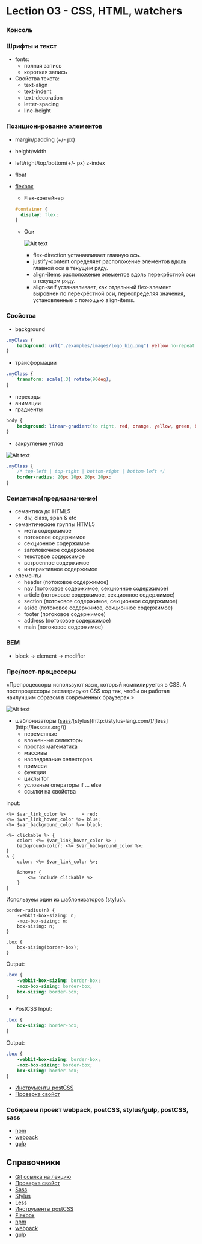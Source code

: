 # Lection 03 - CSS, HTML, watchers

### Консоль

### Шрифты и текст
- fonts:
    - полная запись
    - короткая запись
- Свойства текста:
    - text-align
    - text-indent
    - text-decoration
    - letter-spacing
    - line-height

### Позиционирование элементов
- margin/padding (+/- px)
- height/width
- left/right/top/bottom(+/- px) z-index
- float
- [flexbox](https://developer.mozilla.org/ru/docs/Web/CSS/CSS_Flexible_Box_Layout/Using_CSS_flexible_boxes/)
    - Flex-контейнер
    
    ```css
    #container {
      display: flex;
    }
    ```
    
    - Оси
    
        ![Alt text](./examples/images/flex__axis.png "Flex axis")
    
        - flex-direction устанавливает главную ось.
        - justify-content определяет расположение элементов вдоль главной оси в текущем ряду.
        - align-items расположение элементов вдоль перекрёстной оси в текущем ряду.
        - align-self устанавливает, как отдельный flex-элемент выровнен по перекрёстной оси, переопределяя значения, установленные с помощью align-items.

### Cвойства
- background
```css
.myClass {
    background: url("./examples/images/logo_big.png") yellow no-repeat center center;
}
```
- трансформации
```css
.myClass {
    transform: scale(.3) rotate(90deg);
}
```
- переходы
- анимации
- градиенты
```css
body {
    background: linear-gradient(to right, red, orange, yellow, green, blue, indigo, violet);
}
```
- закругление углов

![Alt text](./examples/images/css_border-radius.png "Rounded borders")

```css
.myClass {
    /* top-left | top-right | bottom-right | bottom-left */
    border-radius: 20px 20px 20px 20px;
}
```

### Семантика(предназначение)
- семантика до HTML5
    - div, class, span & etc
- семантические группы HTML5
    - мета содержимое
    - потоковое содержимое
    - секционное содержимое
    - заголовочное содержимое
    - текстовое содержимое
    - встроенное содержимое
    - интерактивное содержимое
- елементы
    - header (потоковое содержимое)
    - nav (потоковое содержимое, секционное содержимое)
    - article (потоковое содержимое, секционное содержимое)
    - section (потоковое содержимое, секционное содержимое)
    - aside (потоковое содержимое, секционное содержимое)
    - footer (потоковое содержимое)
    - address (потоковое содержимое)
    - main (потоковое содержимое)

### BEM
- block -> element -> modifier

### Пре/пост-процессоры

«Препроцессоры используют язык, который компилируется в CSS. А постпроцессоры реставрируют CSS код так, чтобы он работал наилучшим образом в современных браузерах.»

![Alt text](./examples/images/pre_post_processors.jpg "CSS processing")
- шаблонизаторы ([sass]('http://sass-lang.com/')/[stylus](http://stylus-lang.com/)/[less](http://lesscss.org/))
    - переменные 
    - вложенные селекторы
    - простая математика
    - массивы
    - наследование селекторов
    - примеси
    - функции
    - циклы for
    - условные операторы if ... else
    - ссылки на свойства

input:
```
<%= $var_link_color %>      = red;
<%= $var_link_hover_color %>= blue;
<%= $var_background_color %>= black;

<%= clickable %> {
    color: <%= $var_link_hover_color %> ;
    background-color: <%= $var_background_color %>;
}
a {
    color: <%= $var_link_color %>;
    
    &:hover {
        <%= include clickable %>
    }
}
```
Используем один из шаблонизаторов (stylus).
```stylus
border-radius(n) {
    -webkit-box-sizing: n;
    -moz-box-sizing: n;
    box-sizing: n;
}

.box {
    box-sizing(border-box);
}
```

Output:
```css
.box {
    -webkit-box-sizing: border-box;
    -moz-box-sizing: border-box;
    box-sizing: border-box;
}
```
- PostCSS
Input:
```css
.box {
    box-sizing: border-box;
}
```

Output:
```css
.box {
    -webkit-box-sizing: border-box;
    -moz-box-sizing: border-box;
    box-sizing: border-box;
}
```
- [Инструменты postCSS](https://github.com/postcss/postcss#tools)
- [Проверка свойст](http://caniuse.com/)

### Собираем проект webpack, postCSS, stylus/gulp, postCSS, sass
 - [npm](https://www.npmjs.com/get-npm)
 - [webpack](https://github.com/Zlodej43sm/frontend__worker__webpack)
 - [gulp](https://github.com/Zlodej43sm/frontend__worker__gulp)

## Справочники
- [Git ссылка на лекцию](https://github.com/Zlodej43sm/lections/tree/master/03.layout_styles_watcher)
- [Проверка свойст](http://caniuse.com/)
- [Sass](http://sass-lang.com/)
- [Stylus](http://stylus-lang.com/)
- [Less](http://lesscss.org/)
- [Инструменты postCSS](https://github.com/postcss/postcss#tools)
- [Flexbox](https://developer.mozilla.org/ru/docs/Web/CSS/CSS_Flexible_Box_Layout/Using_CSS_flexible_boxes/)
- [npm](https://www.npmjs.com/get-npm)
- [webpack](https://github.com/Zlodej43sm/frontend__worker__webpack)
- [gulp](https://github.com/Zlodej43sm/frontend__worker__gulp)